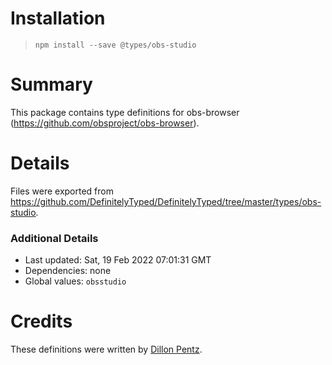 # Installation
> `npm install --save @types/obs-studio`

# Summary
This package contains type definitions for obs-browser (https://github.com/obsproject/obs-browser).

# Details
Files were exported from https://github.com/DefinitelyTyped/DefinitelyTyped/tree/master/types/obs-studio.

### Additional Details
 * Last updated: Sat, 19 Feb 2022 07:01:31 GMT
 * Dependencies: none
 * Global values: `obsstudio`

# Credits
These definitions were written by [Dillon Pentz](https://github.com/VodBox).
